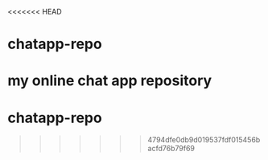 <<<<<<< HEAD
# chatapp-repo
my online chat app repository
=======
# chatapp-repo
>>>>>>> 4794dfe0db9d019537fdf015456bacfd76b79f69
